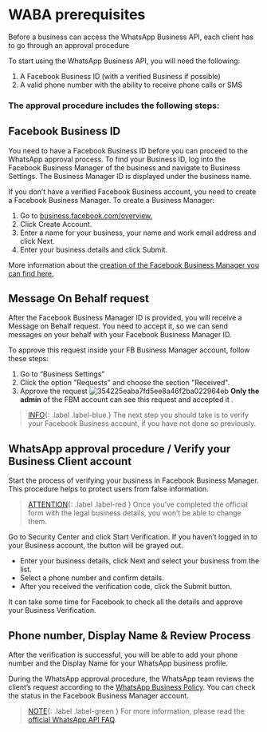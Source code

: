 # WABA prerequisites
Before a business can access the WhatsApp Business API, each client has to go through an approval procedure

To start using the WhatsApp Business API, you will need the following:
1. A Facebook Business ID (with a verified Business if possible)
2. A valid phone number with the ability to receive phone calls or SMS


### The approval procedure includes the following steps:

## Facebook Business ID
You need to have a Facebook Business ID before you can proceed to the WhatsApp approval process. To find your Business ID, log into the Facebook Business Manager of the business and navigate to Business Settings. The Business Manager ID is displayed under the business name. 

If you don’t have a verified Facebook Business account, you need to create a Facebook Business Manager. To create a Business Manager:
1. Go to [business.facebook.com/overview.](https://business.facebook.com/overview)
2. Click Create Account.
3. Enter a name for your business, your name and work email address and click Next.
4. Enter your business details and click Submit.

More information about the [creation of the Facebook Business Manager you can find here.](https://www.facebook.com/business/help/1710077379203657)

## Message On Behalf request

After the Facebook Business Manager ID is provided, you will receive a Message on Behalf request. You need to accept it, so we can send messages on your behalf with your Facebook Business Manager ID.

To approve this request inside your FB Business Manager account, follow these steps:
1. Go to “Business Settings”
2. Click the option "Requests" and choose the section "Received".
3. Approve the request
![354225eaba7fd5ee8a46f2ba022964eb](https://user-images.githubusercontent.com/5462166/134468397-269b7e95-69df-40d3-93a4-d11c82f44e15.png)
**Only the admin** of the FBM account can see this request and accepted it .


> [INFO](){: .label .label-blue } The next step you should take is to verify your Facebook Business account, if you have not done so previously.


## WhatsApp approval procedure / Verify your Business Client account
Start the process of verifying your business in Facebook Business Manager. This procedure helps to protect users from false information.

> [ATTENTION](){: .label .label-red } Once you’ve completed the official form with the legal business details, you won’t be able to change them.

Go to Security Center and click Start Verification. If you haven’t logged in to your Business account, the button will be grayed out.
- Enter your business details, click Next and select your business from the list.
- Select a phone number and confirm details.
- After you received the verification code, click the Submit button.

It can take some time for Facebook to check all the details and approve your Business Verification.

## Phone number, Display Name & Review Process
After the verification is successful, you will be able to add your phone number and the Display Name for your WhatsApp business profile.

During the WhatsApp approval procedure, the WhatsApp team reviews the client’s request according to the [WhatsApp Business Policy](https://www.whatsapp.com/legal/business-policy/). You can check the status in the Facebook Business Manager account.

> [NOTE](){: .label .label-green } For more information, please read the [official WhatsApp API FAQ](https://developers.facebook.com/docs/whatsapp/faq/).

